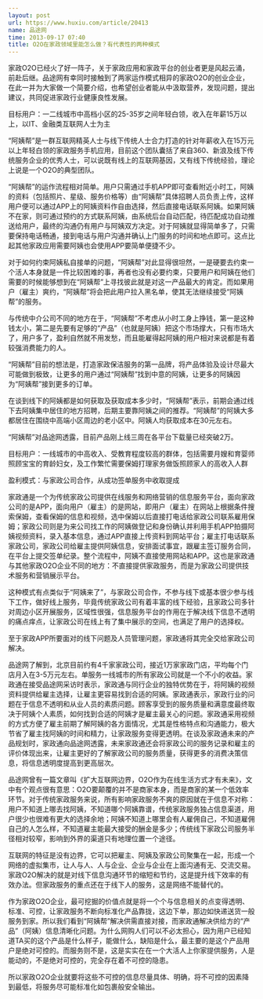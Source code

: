 ```yaml
---
layout: post
url: https://www.huxiu.com/article/20413
name: 品途网
time: 2013-09-17 07:40
title: O2O在家政领域里能怎么做？有代表性的两种模式
---
```

家政O2O已经火了好一阵子，关于家政应用和家政平台的创业者更是风起云涌，前赴后继。品途网有幸同时接触到了两家运作模式相异的家政O2O的创业企业，在此一并为大家做一个简要介绍，也希望创业者能从中汲取营养，发现问题，提出建议，共同促进家政行业健康良性发展。

目标用户：一二线城市中高档小区的25-35岁之间年轻白领，收入在年薪15万以上，以IT、金融类互联网人士为主

“阿姨帮”是一群互联网精英人士与线下传统人士合力打造的针对年薪收入在15万元以上年轻白领的家政服务手机应用，目前这个团队囊括了来自360、新浪及线下传统服务企业的优秀人士，可以说既有线上的互联网基因，又有线下传统经验，理论上说是一个O2O的典型团队。

“阿姨帮”的运作流程相对简单。用户只需通过手机APP即可查看附近小时工，阿姨的资料（包括照片、星级、服务价格等）由“阿姨帮”具体招聘人员负责上传，这样用户便可以通过APP上的阿姨资料作自由选择，然后直接电话联系阿姨。如果阿姨不在家，则可通过预约的方式联系阿姨，由系统后台自动匹配，待匹配成功自动推送给用户，最终的沟通仍有用户与阿姨双方决定。对于阿姨就显得简单多了，只需要保持电话畅通，接到电话与用户沟通并确认上门服务的时间和地点即可。这点比起其他家政应用需要阿姨也会使用APP要简单便捷不少。

对于如何约束阿姨私自接单的问题，“阿姨帮”对此显得很坦然，一是硬要去约束一个活人本身就是一件比较困难的事，再者也没有必要约束，只要用户和阿姨在他们需要的时候能够想到在“阿姨帮”上寻找彼此就是对这一产品最大的肯定。而如果用户（雇主）爽约，“阿姨帮”将会把此用户拉入黑名单，使其无法继续接受“阿姨帮”的服务。

与传统中介公司不同的地方在于，“阿姨帮”不考虑从小时工身上挣钱，第一是这种钱太小，第二是先要有足够的“产品”（也就是阿姨）把这个市场撑大，只有市场大了，用户多了，盈利自然就不用发愁，而且能雇得起阿姨的用户相对来说都是有着较强消费能力的人。

“阿姨帮”目前的想法是，打造家政保洁服务的第一品牌，将产品体验及设计尽最大可能做到极致，让更多的用户通过“阿姨帮”找到中意的阿姨，让更多的阿姨因为“阿姨帮”接到更多的订单。

在谈到线下的阿姨都是如何获取及获取成本多少时，“阿姨帮”表示，前期会通过线下去阿姨集中居住的地方招聘，后期主要靠阿姨之间的推荐。“阿姨帮”的阿姨大多都居住在围绕中高端小区周边的老小区中。阿姨人均获取成本在30元左右。

“阿姨帮”对品途网透露，目前产品刚上线三周在各平台下载量已经突破2万。

目标用户：一线城市的中高收入、受教育程度较高的群体，包括需要月嫂和育婴师照顾宝宝的育龄妇女，及工作繁忙需要保姆打理家务做饭照顾家人的高收入人群

盈利模式：与家政公司合作，从成功签单服务中收取提成

家政通是一个为传统家政公司提供在线服务和网络营销的信息服务平台，面向家政公司的是APP，面向用户（雇主）的是网站，即用户（雇主）在网站上根据条件搜索保姆，查看保姆的信息和视频，选中保姆以后直接打电话给家政公司联系雇用保姆；家政公司则是为来公司找工作的阿姨做登记和身份确认并利用手机APP拍摄阿姨视频资料，录入基本信息，通过APP直接上传资料到网站平台；雇主打电话联系家政公司，家政公司给雇主提供阿姨信息，安排面试事宜，跟雇主签订服务合同，在平台上提交签单纪录。整个流程中，阿姨不直接使用网站和APP。这也是家政通与其他家政O2O企业不同的地方：不直接提供家政服务，而是为家政公司提供技术服务和营销展示平台。

这种模式有点类似于“阿姨来了”，与家政公司合作，不参与线下或基本很少参与线下工作，做好线上服务，毕竟传统家政公司有着丰富的线下经验，且家政公司多针对周边小区开展服务，区域性很强，信息服务平台的作用在于解决线下信息不透明的痛点痒点，让家政公司在线上有了集中展示的空间，也满足了用户的选择权。

至于家政APP所要面对的线下问题及人员管理问题，家政通将其完全交给家政公司解决。

品途网了解到，北京目前约有4千家家政公司，接近1万家家政门店，平均每个门店月入在3-5万元左右。单服务一线城市的所有家政公司就是一个不小的收益。家政通在接受品途网采访时表示，家政通与同行企业的独特优势在于，将阿姨的视频资料提供给雇主选择，让雇主更容易找到合适的阿姨。家政通表示，家政行业的问题在于信息不透明和从业人员的素质问题。顾客享受到的服务质量和满意度最终取决于阿姨个人素质，如何找到合适的阿姨才是雇主最关心的问题。家政通采用视频的方式方便了雇主前期了解阿姨的各方面情况，尤其是性格特点和沟通能力，极大节省了雇主找阿姨的时间和精力，让家政服务变得更透明。在谈及家政通未来的产品规划时，家政通向品途网透露，未来家政通还会将家政公司的服务记录和雇主的评价体现出来，让雇主更好的了解家政公司的服务质量，获得更多的消费决策信息，将信息透明度提高到更高层次。

品途网曾有一篇文章叫《扩大互联网边界，O2O作为在线生活方式才有未来》，文中有个观点很有意思：O2O要颠覆的并不是商家本身，而是商家的某一个低效率环节。对于传统家政服务来说，所有影响家政服务不爽的原因就在于信息不对称：用户不知道上哪去找阿姨，不知道哪个阿姨靠谱，传统家政服务独占信息渠道，用户很少也很难有更大的选择余地；阿姨不知道上哪里会有人雇佣自己，不知道雇佣自己的人怎么样，不知道雇主能最大接受的酬金是多少；传统线下家政公司服务半径相对较窄，影响到外界的渠道只有地理位置一个途径。

互联网的特征是没有边界，它可以把雇主、阿姨及家政公司聚集在一起，形成一个网络的虚拟集市，让人与人、人与企业、企业与企业在上面沟通有无、交流交易。家政O2O解决的就是对线下信息沟通环节的缩短和节约，这是提升线下效率的有效办法。但家政服务的重点还在于线下人的服务，这是网络不能替代的。

作为家政O2O企业，最可挖掘的价值点就是将一个个与信息相关的点变得透明、标准、可控，让家政服务不断向标准化产品靠拢，这边下单，那边如快递送货一般服务到家。所以我们看到“阿姨帮”解决供需直接对接，而家政通解决供给方的“产品”（阿姨）信息清晰化问题。为什么网购人们可以不必太担心，因为用户已经知道TA买的这个产品是什么样子，能做什么，缺陷是什么，最主要的是这个产品用户是绝对可控的。而服务则不是，这是实实在在一个大活人上你家提供服务，人是能动的，不是绝对可控的，完全存在着不可控的隐患。

所以家政O2O企业就要将这些不可控的信息尽量具体、明确，将不可控的因素降到最低，将服务尽可能标准化如包裹般安全输出。

